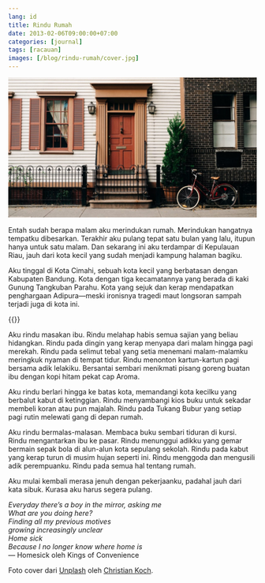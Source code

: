 ```yaml
---
lang: id
title: Rindu Rumah
date: 2013-02-06T09:00:00+07:00
categories: [journal]
tags: [racauan]
images: [/blog/rindu-rumah/cover.jpg]
---
```

![Rindu Rumah](cover.jpg)

Entah sudah berapa malam aku merindukan rumah. Merindukan hangatnya tempatku dibesarkan. Terakhir aku pulang tepat satu bulan yang lalu, itupun hanya untuk satu malam. Dan sekarang ini aku terdampar di Kepulauan Riau, jauh dari kota kecil yang sudah menjadi kampung halaman bagiku.

Aku tinggal di Kota Cimahi, sebuah kota kecil yang berbatasan dengan Kabupaten Bandung. Kota dengan tiga kecamatannya yang berada di kaki Gunung Tangkuban Parahu. Kota yang sejuk dan kerap mendapatkan penghargaan Adipura—meski ironisnya tragedi maut longsoran sampah terjadi juga di kota ini.

{{<section-break>}}

Aku rindu masakan ibu. Rindu melahap habis semua sajian yang beliau hidangkan. Rindu pada dingin yang kerap menyapa dari malam hingga pagi merekah. Rindu pada selimut tebal yang setia menemani malam-malamku meringkuk nyaman di tempat tidur. Rindu menonton kartun-kartun pagi bersama adik lelakiku. Bersantai sembari menikmati pisang goreng buatan ibu dengan kopi hitam pekat cap Aroma.

Aku rindu berlari hingga ke batas kota, memandangi kota kecilku yang berbalut kabut di ketinggian. Rindu menyambangi kios buku untuk sekadar membeli koran atau pun majalah. Rindu pada Tukang Bubur yang setiap pagi rutin melewati gang di depan rumah.

Aku rindu bermalas-malasan. Membaca buku sembari tiduran di kursi. Rindu mengantarkan ibu ke pasar. Rindu menunggui adikku yang gemar bermain sepak bola di alun-alun kota sepulang sekolah. Rindu pada kabut yang kerap turun di musim hujan seperti ini. Rindu menggoda dan mengusili adik perempuanku. Rindu pada semua hal tentang rumah.

Aku mulai kembali merasa jenuh dengan pekerjaanku, padahal jauh dari kata sibuk. Kurasa aku harus segera pulang.

*Everyday there’s a boy in the mirror, asking me*\
*What are you doing here?*\
*Finding all my previous motives*\
*growing increasingly unclear*\
*Home sick*\
*Because I no longer know where home is*\
— Homesick oleh Kings of Convenience

Foto cover dari [Unplash](https://unsplash.com/photos/D_4R9CcYZOk) oleh [Christian Koch](https://unsplash.com/@xt1an).
